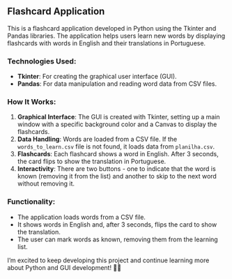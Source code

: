 

## Flashcard Application

This is a flashcard application developed in Python using the Tkinter and Pandas libraries. The application helps users learn new words by displaying flashcards with words in English and their translations in Portuguese.

### Technologies Used:
- **Tkinter**: For creating the graphical user interface (GUI).
- **Pandas**: For data manipulation and reading word data from CSV files.

### How It Works:
1. **Graphical Interface**: The GUI is created with Tkinter, setting up a main window with a specific background color and a Canvas to display the flashcards.
2. **Data Handling**: Words are loaded from a CSV file. If the `words_to_learn.csv` file is not found, it loads data from `planilha.csv`.
3. **Flashcards**: Each flashcard shows a word in English. After 3 seconds, the card flips to show the translation in Portuguese.
4. **Interactivity**: There are two buttons - one to indicate that the word is known (removing it from the list) and another to skip to the next word without removing it.

### Functionality:
- The application loads words from a CSV file.
- It shows words in English and, after 3 seconds, flips the card to show the translation.
- The user can mark words as known, removing them from the learning list.

I’m excited to keep developing this project and continue learning more about Python and GUI development! 🚀✨
